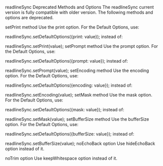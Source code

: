 readlineSync
Deprecated Methods and Options
The readlineSync current version is fully compatible with older version.
The following methods and options are deprecated.

setPrint method
Use the print option.
For the Default Options, use:

readlineSync.setDefaultOptions({print: value});
instead of:

readlineSync.setPrint(value);
setPrompt method
Use the prompt option.
For the Default Options, use:

readlineSync.setDefaultOptions({prompt: value});
instead of:

readlineSync.setPrompt(value);
setEncoding method
Use the encoding option.
For the Default Options, use:

readlineSync.setDefaultOptions({encoding: value});
instead of:

readlineSync.setEncoding(value);
setMask method
Use the mask option.
For the Default Options, use:

readlineSync.setDefaultOptions({mask: value});
instead of:

readlineSync.setMask(value);
setBufferSize method
Use the bufferSize option.
For the Default Options, use:

readlineSync.setDefaultOptions({bufferSize: value});
instead of:

readlineSync.setBufferSize(value);
noEchoBack option
Use hideEchoBack option instead of it.

noTrim option
Use keepWhitespace option instead of it.
